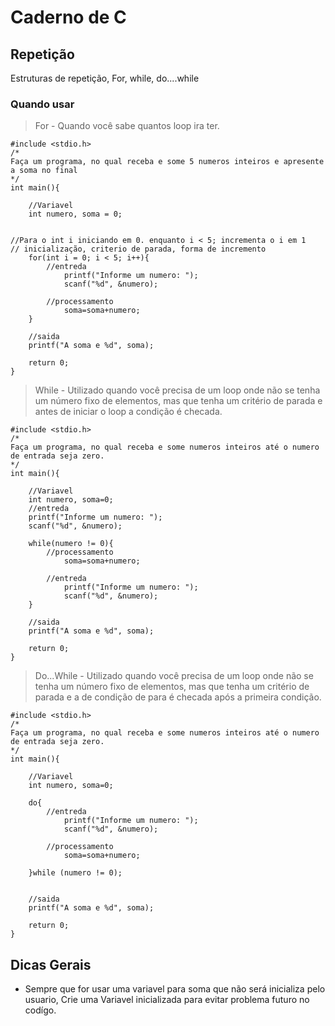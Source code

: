 # Caderno de C

## Repetição

Estruturas de repetição, For, while, do....while

### Quando usar

>For - Quando você sabe quantos loop ira ter.
~~~
#include <stdio.h>
/*
Faça um programa, no qual receba e some 5 numeros inteiros e apresente a soma no final
*/
int main(){

    //Variavel
    int numero, soma = 0;

    
//Para o int i iniciando em 0. enquanto i < 5; incrementa o i em 1
// inicialização, criterio de parada, forma de incremento
    for(int i = 0; i < 5; i++){
        //entreda
            printf("Informe um numero: ");
            scanf("%d", &numero);

        //processamento
            soma=soma+numero;
    }

    //saida 
    printf("A soma e %d", soma);

    return 0;
}
~~~
>While - Utilizado quando você precisa de um loop onde não se tenha um número fixo de elementos, mas que tenha um critério de parada e antes de iniciar o loop a condição é checada.
~~~
#include <stdio.h>
/*
Faça um programa, no qual receba e some numeros inteiros até o numero de entrada seja zero.
*/
int main(){

    //Variavel
    int numero, soma=0;
    //entreda
    printf("Informe um numero: ");
    scanf("%d", &numero);

    while(numero != 0){
        //processamento
            soma=soma+numero;  

        //entreda
            printf("Informe um numero: ");
            scanf("%d", &numero);  
    }

    //saida 
    printf("A soma e %d", soma);

    return 0;
}
~~~
>Do...While - Utilizado quando você precisa de um loop onde não se tenha um número fixo de elementos, mas que tenha um critério de parada e a de condição de para é checada após a primeira condição.
~~~
#include <stdio.h>
/*
Faça um programa, no qual receba e some numeros inteiros até o numero de entrada seja zero.
*/
int main(){

    //Variavel
    int numero, soma=0;
    
    do{
        //entreda
            printf("Informe um numero: ");
            scanf("%d", &numero);

        //processamento
            soma=soma+numero;  
              
    }while (numero != 0);
    

    //saida 
    printf("A soma e %d", soma);

    return 0;
}
~~~

## Dicas Gerais

- Sempre que for usar uma variavel para soma que não será inicializa pelo usuario, Crie uma Variavel inicializada para evitar problema futuro no codígo.
